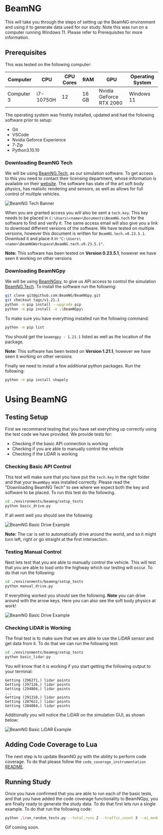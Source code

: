 # BeamNG

This will take you through the steps of setting up the BeamNG environment and using it to generate data used for our study. Note this was run on a computer running Windows 11. Please refer to Prerequisites for more information.

## Prerequisites

This was tested on the following computer:

| Computer   | CPU              | CPU Cores | RAM       | GPU                           | Operating System  |
|------------|--------------	|-------	|-------	|---------------------------    |---------------    |
| Computer 3 |  i7-10750H       | 12        | 16 GB     | Nvidia GeForce RTX 2060       | Windows 11        |

The operating system was freshly installed, updated and had the following software prior to setup:
* Git
* VSCode
* Nvidia Geforce Experience
* 7-Zip
* Python3.10.10

### Downloading BeamNG Tech

We will be using [BeamNG.Tech](https://beamng.tech/), as our simulation software. To get access to this you need to contact their licensing department, whose information is available on their [website](https://beamng.tech/). The software has state of the art soft body physics, has realisitc rendering and sensors, as well as allows for full control of multiple vehicles.

![BeamNG Tech Banner](../../misc/beamng/beamngtech.gif)

When you are granted access you will also be sent a `tech.key`. This key needs to be placed in `C:\Users\<name>\Documents\BeamNG.tech` for the software to find and verify it. The same access email will also give you a link to download different versions of the software. We have tested on multiple versions, however this document is written for `BeamNG.tech.v0.23.5.1`. Download it and place it in `"C:\Users\<name>\BeamNGWorkspace\BeamNG.tech.v0.23.5.1"`.

**Note:** This software has been tested on **Version 0.23.5.1**, however we have seen it working on other versions

### Downloading BeamNGpy

We will be using [BeamNGpy](https://github.com/BeamNG/BeamNGpy), to give us API access to control the simulation [BeamNG.Tech](https://beamng.tech/). To install the software run the following:

```bash
git clone git@github.com:BeamNG/BeamNGpy.git
git checkout tags/v1.21.1
python -m pip install --upgrade pip
python -m pip install -e .\BeamNGpy\
```

To make sure you have everything installed run the following command:

```bash
python -m pip list
```

You should get the `beamngpy - 1.21.1`  listed as well as the location of the package.

**Note:** This software has been tested on **Version 1.21.1**, however we have seen it working on other versions

Finally we need to install a few additional python packages. Run the following:

```bash
python -m pip install shapely
```

# Using BeamNG

## Testing Setup

First we recommend testing that you have set everything up correctly using the test code we have provided. We provide tests for:
* Checking if the basic API connection is working
* Checking if you are able to manually control the vehicle
* Checking if the LiDAR is working

### Checking Basic API Control

This test will make sure that you have put the `tech.key` in the right folder and that your `BeamNGpy` was installed correctly. Please read the "Downloading BeamNG Tech" to see where we expect both the key and software to be placed. To run this test do the following.

```bash
cd ./environments/beamng/setup_tests
python basic_drive.py
```

If all went well you should see the following:

![BeamNG Basic Drive Example](../../misc/beamng/basic_drive.gif)

**Note:** The car is set to automatically drive around the world, and so it might turn left, right or go straight at the first intersection.

### Testing Manual Control

Next lets test that you are able to manually control the vehicle. This will test that you are able to load onto the highway which our testing will occur. To do that run the following:

```bash
cd ./environments/beamng/setup_tests
python manual_drive.py
```

If everything worked you should see the following. **Note** you can drive around with the arrow keys. Here you can also see the soft body physics at work!

![BeamNG Basic Drive Example](../../misc/beamng/manual_drive.gif)

### Checking LiDAR is Working

The final test is to make sure that we are able to use the LiDAR sensor and get data from it. To do that we can run the following test:

```bash
cd ./environments/beamng/setup_tests
python basic_lidar.py
```

You will know that it is working if you start getting the following output to your terminal:
```
Getting (296271,) lidar points
Getting (297126,) lidar points
Getting (294804,) lidar points
...
Getting (291318,) lidar points
Getting (287622,) lidar points
Getting (284004,) lidar points
```

Additionally you will notice the LiDAR on the simulation GUI, as shown below:

![BeamNG Basic LiDAR Example](../../misc/beamng/basic_lidar.gif)


## Adding Code Coverage to Lua

The next step is to update BeamNG py with the ability to perform code coverage. To do that please follow the `code_coverage_instrumentation` [README](./code_coverage_instrumentation/README.md).

## Running Study

Once you have confirmed that you are able to run each of the basic tests, and that you have added the code coverage functionality to BeamNGpy, you are finally ready to generate the study data. To do that first lets run a single example. To do that run the following code:

```bash
python .\run_random_tests.py --total_runs 2 --traffic_count 3 --ai_mode limit --port 64256
```

Gif coming soon.